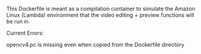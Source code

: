 This Dockerfile is meant as a compilation container to simulate the Amazon Linux (Lambda) environment that the video editing + preview functions will be run in.

Current Errors:

opencv4.pc is missing even when copied from the Dockerfile directory
